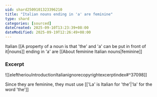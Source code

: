 ```yaml
---
uid: shard2509101323396210
title: "Italian nouns ending in 'a' are feminine"
type: shard
categories: [sourced]
dateCreated: 2025-09-10T13:23:39+08:00
dateModified: 2025-09-19T12:26:49+08:00
---
```

Italian [[A property of a noun is that 'the' and 'a' can be put in front of it|nouns]] ending in 'a' are [[About feminine Italian nouns|feminine]]
### Excerpt
![[eleftheriouIntroductionItalianignorecopyrightexcerptindex#^37098]]

Since they are feminine, they must use [['La' is Italian for 'the'|'la' for the word 'the']]